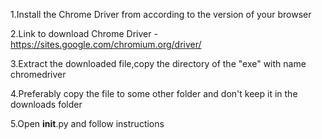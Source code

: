 1.Install the Chrome Driver from according to the version of your browser

2.Link to download Chrome Driver - https://sites.google.com/chromium.org/driver/

3.Extract the downloaded file,copy the directory of the "exe" with name chromedriver

4.Preferably copy the file to some other folder and don't keep it in the downloads folder

5.Open __init__.py and follow instructions
